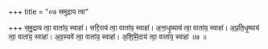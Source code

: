 +++
title = "०७ समुद्राय त्वा"

+++
स॒मु॒द्राय त्वा॒ वाता॑य॒ स्वाहा॑। सरि॒राय॑ त्वा॒ वाता॑य॒ स्वाहा॑। अ॒ना॒धृ॒ष्याय॑ त्वा॒ वाता॑य॒ स्वाहा॑। अ॒प्र॒ति॒धृ॒ष्याय॑ त्वा॒ वाता॑य॒ स्वाहा॑। अ॒व॒स्यवे॑ त्वा॒ वाता॑य॒ स्वाहा॑। अ॒शि॒मि॒दाय॑ त्वा॒ वाता॑य॒ स्वाहा॑ ॥७ ॥